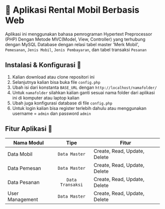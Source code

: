 # 📝 Aplikasi Rental Mobil Berbasis Web

Aplikasi ini menggunakan bahasa pemrograman Hypertext Preprocessor (PHP) Dengan Metode MVC(Model, View, Controller) yang terhubung dengan MySQL Database dengan relasi tabel master 'Merk Mobil', `Pemesanan`, `Jenis Mobil`, `Jenis Pembayaran`, dan tabel transaksi `Pesanan`

## Instalasi & Konfigurasi 🔑
1. Kalian download atau clone repositori ini
2. Selanjutnya kalian bisa buka file `config.php` 
3. Ubah isi dari konstanta `BASE_URL` dengan `http://localhost/namafolder/`
4. Untuk `namafolder` silahkan kalian ganti sesuai nama folder dari aplikasi ini di komputer atau laptop kalian
5. Ubah juga konfigurasi database di file `config.php` 
6. Untuk login kalian bisa register terlebih dahulu atau menggunakan username = `admin` dan password `admin`

## Fitur Aplikasi 📝
|   Nama Modul  |      Tipe     |        Fitur       |
| ------------- |:-------------:| -------------------|
| Data Mobil    | `Data Master` | Create, Read, Update, Delete |
| Data Pemesan    | `Data Master` | Create, Read, Update, Delete |
| Data Pesanan    | `Data Transaksi` | Create, Read, Update, Delete |
| User Management | `Data Master` | Create, Read, Update, Delete |
